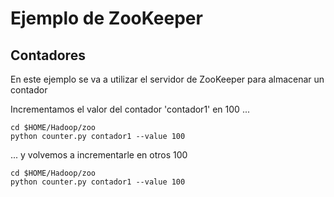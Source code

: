 # Ejemplo de ZooKeeper


## Contadores

En este ejemplo se va a utilizar el servidor de ZooKeeper para almacenar un contador

Incrementamos el valor del contador 'contador1' en 100 ...

```
cd $HOME/Hadoop/zoo
python counter.py contador1 --value 100
```

... y volvemos a incrementarle en otros 100

```
cd $HOME/Hadoop/zoo
python counter.py contador1 --value 100
```